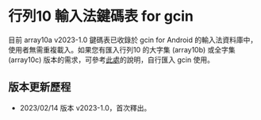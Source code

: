 # 行列10 輸入法鍵碼表 for gcin
目前 array10a v2023-1.0 鍵碼表已收錄於 gcin for Android 的輸入法資料庫中，使用者無需重複載入。如果您有匯入行列10 的大字集 (array10b) 或全字集 (array10c) 版本的需求，可參考[此處](https://github.com/gontera/array30/wiki/gcin-for-Android-%E6%95%99%E5%AD%B8-(3)%EF%BC%9A%E6%8E%9B%E8%BC%89%E6%96%B0%E7%89%88%E8%A1%8C%E5%88%97%E8%BC%B8%E5%85%A5%E6%B3%95%E6%A8%A1%E7%B5%84)的說明，自行匯入 gcin 使用。

## 版本更新歷程
  * 2023/02/14 版本 v2023-1.0，首次釋出。
